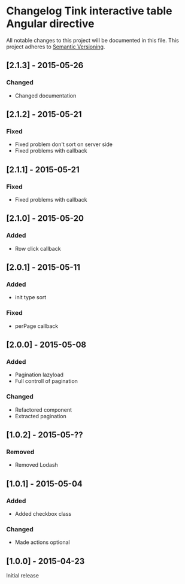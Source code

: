 # Changelog Tink interactive table Angular directive

All notable changes to this project will be documented in this file.
This project adheres to [Semantic Versioning](http://semver.org/).

<!--
## [Unreleased] - [unreleased]

### Added
### Changed
### Deprecated
### Removed
### Fixed
### Security
-->
## [2.1.3] - 2015-05-26

### Changed
- Changed documentation

## [2.1.2] - 2015-05-21

### Fixed
- Fixed problem don't sort on server side
- Fixed problems with callback 

## [2.1.1] - 2015-05-21

### Fixed
- Fixed problems with callback 

## [2.1.0] - 2015-05-20

### Added
- Row click callback

## [2.0.1] - 2015-05-11

### Added
- init type sort

### Fixed
- perPage callback

## [2.0.0] - 2015-05-08

### Added
- Pagination lazyload
- Full controll of pagination

### Changed
- Refactored component
- Extracted pagination

## [1.0.2] - 2015-05-??

### Removed
- Removed Lodash



## [1.0.1] - 2015-05-04

### Added
- Added checkbox class

### Changed
- Made actions optional



## [1.0.0] - 2015-04-23

Initial release
